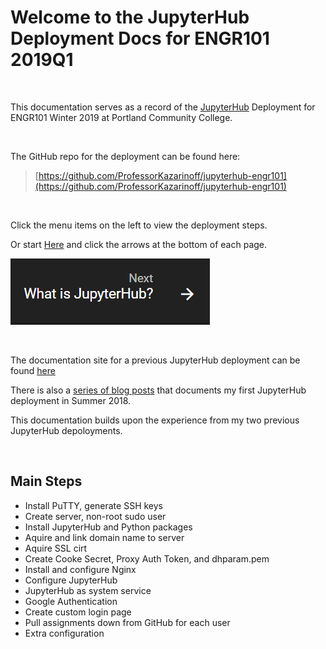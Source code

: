 # Welcome to the JupyterHub Deployment Docs for ENGR101 2019Q1

<br>

This documentation serves as a record of the [JupyterHub](https://jupyter.org/hub) Deployment for ENGR101 Winter 2019 at Portland Community College. 

<br>

The GitHub repo for the deployment can be found here: 

 > [https://github.com/ProfessorKazarinoff/jupyterhub-engr101](https://github.com/ProfessorKazarinoff/jupyterhub-engr101)

<br>

Click the menu items on the left to view the deployment steps.

Or start [Here](what_is_jupyterhub.md) and click the arrows at the bottom of each page.

[![Next Setup Arrow](images/next_what_is_jupyterhub_arrow.png)](what_is_jupyterhub.md)

<br>

The documentation site for a previous JupyterHub deployment can be found [here](https://professorkazarinoff.github.io/jupyterhub-engr114/) 

There is also a [series of blog posts](https://pythonforundergradengineers.com/why-jupyter-hub.html) that documents my first JupyterHub deployment in Summer 2018. 

This documentation builds upon the experience from my two previous JupyterHub depoloyments.

<br>

## Main Steps

* Install PuTTY, generate SSH keys
* Create server, non-root sudo user
* Install JupyterHub and Python packages
* Aquire and link domain name to server
* Aquire SSL cirt
* Create Cooke Secret, Proxy Auth Token, and dhparam.pem
* Install and configure Nginx
* Configure JupyterHub
* JupyterHub as system service
* Google Authentication
* Create custom login page
* Pull assignments down from GitHub for each user
* Extra configuration
